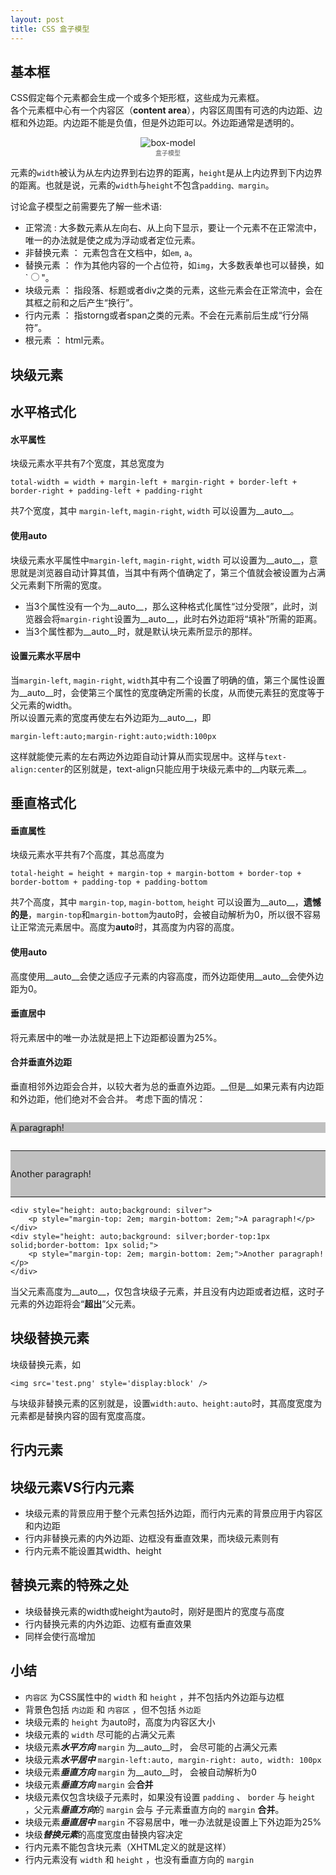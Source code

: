 ```yaml
---
layout: post
title: CSS 盒子模型
---
```


<style>
.img-desc{
	font-size:10px;
	color:#555;
}
</style>

## 基本框

CSS假定每个元素都会生成一个或多个矩形框，这些成为元素框。  
各个元素框中心有一个内容区（**content area**），内容区周围有可选的内边距、边框和外边距。内边距不能是负值，但是外边距可以。外边距通常是透明的。

<center>
<img src='{{site.baseurl}}/images/box.png' alt='box-model'/>  
<div class='img-desc'>盒子模型</div>  
</center>

元素的`width`被认为从左内边界到右边界的距离，`height`是从上内边界到下内边界的距离。也就是说，元素的`width`与`height`不包含`padding、margin`。

讨论盒子模型之前需要先了解一些术语:  

+ 正常流 : 大多数元素从左向右、从上向下显示，要让一个元素不在正常流中，唯一的办法就是使之成为浮动或者定位元素。
+ 非替换元素 ： 元素包含在文档中，如`em`, `a`。
+ 替换元素 ： 作为其他内容的一个占位符，如`img`，大多数表单也可以替换，如`<input type="radio" />"。
+ 块级元素 ： 指段落、标题或者div之类的元素，这些元素会在正常流中，会在其框之前和之后产生<quote>“换行”</quote>。
+ 行内元素 ： 指storng或者span之类的元素。不会在元素前后生成“行分隔符”。
+ 根元素 ： html元素。
	
块级元素
-------

## 水平格式化

#### 水平属性

块级元素水平共有7个宽度，其总宽度为  
```
total-width = width + margin-left + margin-right + border-left + border-right + padding-left + padding-right
```
共7个宽度，其中 `margin-left`, `magin-right`, `width` 可以设置为__auto__。

#### 使用auto

块级元素水平属性中`margin-left`, `magin-right`, `width` 可以设置为__auto__，意思就是浏览器自动计算其值，当其中有两个值确定了，第三个值就会被设置为占满父元素剩下所需的宽度。

+ 当3个属性没有一个为__auto__，那么这种格式化属性“过分受限”，此时，浏览器会将`margin-right`设置为__auto__，此时右外边距将“填补”所需的距离。
+ 当3个属性都为__auto__时，就是默认块元素所显示的那样。

#### 设置元素水平居中

当`margin-left`, `magin-right`, `width`其中有二个设置了明确的值，第三个属性设置为__auto__时，会使第三个属性的宽度确定所需的长度，从而使元素狂的宽度等于父元素的width。   
所以设置元素的宽度再使左右外边距为__auto__，即  

```
margin-left:auto;margin-right:auto;width:100px
```
 
这样就能使元素的左右两边外边距自动计算从而实现居中。这样与`text-align:center`的区别就是，text-align只能应用于块级元素中的__内联元素__。

## 垂直格式化

#### 垂直属性

块级元素水平共有7个高度，其总高度为  
```
total-height = height + margin-top + margin-bottom + border-top + border-bottom + padding-top + padding-bottom
```
共7个高度，其中 `margin-top`, `magin-bottom`, `height` 可以设置为__auto__，__遗憾的是__，`margin-top`和`margin-bottom`为auto时，会被自动解析为0，所以很不容易让正常流元素居中。高度为**auto**时，其高度为内容的高度。

#### 使用auto

高度使用__auto__会使之适应子元素的内容高度，而外边距使用__auto__会使外边距为0。

#### 垂直居中

将元素居中的唯一办法就是把上下边距都设置为25%。


#### 合并垂直外边距

垂直相邻外边距会合并，以较大者为总的垂直外边距。__但是__如果元素有内边距和外边距，他们绝对不会合并。
考虑下面的情况：

<div style="height: auto;background: silver">
    <p style="margin-top: 2em; margin-bottom: 2em;">A paragraph!</p>
</div>
<div style="height: auto;background: silver;border-top:1px solid;border-bottom: 1px solid;">
    <p style="margin-top: 2em; margin-bottom: 2em;">Another paragraph!</p>
</div>

```
<div style="height: auto;background: silver">
    <p style="margin-top: 2em; margin-bottom: 2em;">A paragraph!</p>
</div>
<div style="height: auto;background: silver;border-top:1px solid;border-bottom: 1px solid;">
    <p style="margin-top: 2em; margin-bottom: 2em;">Another paragraph!</p>
</div>
```

当父元素高度为__auto__，仅包含块级子元素，并且没有内边距或者边框，这时子元素的外边距将会“**超出**”父元素。


## 块级替换元素

块级替换元素，如

```
<img src='test.png' style='display:block' />
```

与块级非替换元素的区别就是，设置`width:auto、height:auto`时，其高度宽度为元素都是替换内容的固有宽度高度。


## 行内元素



块级元素VS行内元素
---

+ 块级元素的背景应用于整个元素包括外边距，而行内元素的背景应用于内容区和内边距
+ 行内非替换元素的内外边距、边框没有垂直效果，而块级元素则有
+ 行内元素不能设置其width、height

替换元素的特殊之处
---

+ 块级替换元素的width或height为auto时，刚好是图片的宽度与高度
+ 行内替换元素的内外边距、边框有垂直效果
+ 同样会使行高增加

小结
---

+ `内容区` 为CSS属性中的 `width` 和 `height` ，并不包括内外边距与边框
+ 背景色包括 `内边距` 和 `内容区` ，但不包括 `外边距`
+ 块级元素的 `height` 为auto时，高度为内容区大小
+ 块级元素的 `width` 尽可能的占满父元素
+ 块级元素***水平方向*** `margin` 为__auto__时， 会尽可能的占满父元素
+ 块级元素***水平居中*** `margin-left:auto, margin-right: auto, width: 100px` 
+ 块级元素***垂直方向*** `margin` 为__auto__时， 会被自动解析为0
+ 块级元素***垂直方向*** `margin` 会**合并**
+ 块级元素仅包含块级子元素时，如果没有设置 `padding` 、 `border` 与 `height` ，父元素***垂直方向***的 `margin` 会与 子元素垂直方向的 `margin` **合并**。
+ 块级元素***垂直居中*** `margin` 不容易居中，唯一办法就是设置上下外边距为25%
+ 块级***替换元素***的高度宽度由替换内容决定
+ 行内元素不能包含块元素（XHTML定义的就是这样）
+ 行内元素没有 `width` 和 `height` ，也没有垂直方向的 `margin`
